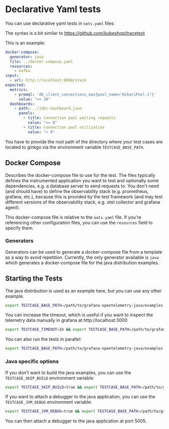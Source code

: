 # Declarative Yaml tests

You can use declarative yaml tests in `oats.yaml` files:

The syntax is a bit similar to https://github.com/kubeshop/tracetest

This is an example:

```yaml
docker-compose:
  generator: java
  file: ../docker-compose.yaml
  resources:
    - kafka
input:
  - url: http://localhost:8080/stock
expected:
  metrics:
    - promql: 'db_client_connections_max{pool_name="HikariPool-1"}'
      value: "== 10"
  dashboards:
    - path: ../jdbc-dashboard.json
      panels:
        - title: Connection pool waiting requests
          value: "== 0"
        - title: Connection pool utilization
          value: "> 0"
```

You have to provide the root path of the directory where your test cases are located to ginkgo
via the environment variable `TESTCASE_BASE_PATH`.

## Docker Compose

Describes the docker-compose file to use for the test.
The files typically defines the instrumented application you want to test and optionally some dependencies,
e.g. a database server to send requests to.
You don't need (and should have) to define the observability stack (e.g. prometheus, grafana, etc.),
because this is provided by the test framework (and may test different versions of the observability stack,
e.g. otel collector and grafana agent).

This docker-compose file is relative to the `oats.yaml` file.
If you're referencing other configuration files, you can use the `resources` field to specify them.

### Generators

Generators can be used to generate a docker-compose file from a template as a way to avoid repetition.
Currently, the only generator available is `java` which generates a docker-compose file for the java distribution
examples.

## Starting the Tests

The java distribution is used as an example here, but you can use any other example.

```sh
export TESTCASE_BASE_PATH=/path/to/grafana-opentelemetry-java/examples && ginkgo -v -r
```
                           
You can increase the timeout, which is useful if you want to inspect the telemetry data manually
in grafana at http://localhost:3000

```sh
export TESTCASE_TIMEOUT=1h && export TESTCASE_BASE_PATH=/path/to/grafana-opentelemetry-java/examples && ginkgo -v -r
```

You can also run the tests in parallel:

```sh
export TESTCASE_BASE_PATH=/path/to/grafana-opentelemetry-java/examples && ginkgo -v -r -p
```

### Java specific options

If you don't want to build the java examples, you can use the `TESTCASE_SKIP_BUILD` environment variable:

```sh
export TESTCASE_SKIP_BUILD=true && export TESTCASE_BASE_PATH=/path/to/grafana-opentelemetry-java/examples && ginkgo -v -r
```

If you want to attach a debugger to the java application, you can use the `TESTCASE_JVM_DEBUG` environment variable:

```sh
export TESTCASE_JVM_DEBUG=true && export TESTCASE_BASE_PATH=/path/to/grafana-opentelemetry-java/examples && ginkgo -v -r
```

You can then attach a debugger to the java application at port 5005.
